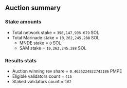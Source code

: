 ## Auction summary

### Stake amounts
- Total network stake = `398,147,906.679` SOL
- Total Marinade stake = `10,262,245.288` SOL
  - MNDE stake = `0` SOL
  - SAM stake = `10,262,245.288` SOL

### Results stats
- Auction winning rev share = `0.4635224822743186` PMPE
- Eligible validators count = `415`
- Staked validators count = `102`
